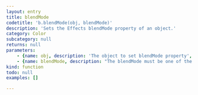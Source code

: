 ```yaml
---
layout: entry
title: blendMode
codetitle: 'b.blendMode(obj, blendMode)'
description: 'Sets the Effects blendMode property of an object.'
category: Color
subcategory: null
returns: null
parameters:
    - {name: obj, description: 'The object to set blendMode property', optional: false, type: [Object]}
    - {name: blendMode, description: "The blendMode must be one of the InDesign BlendMode enum values:\n                          BlendMode.NORMAL <br />\n                          BlendMode.MULTIPLY <br />\n                          BlendMode.SCREEN <br />\n                          BlendMode.OVERLAY <br />\n                          BlendMode.SOFT_LIGHT <br />\n                          BlendMode.HARD_LIGHT <br />\n                          BlendMode.COLOR_DODGE <br />\n                          BlendMode.COLOR_BURN <br />\n                          BlendMode.DARKEN <br />\n                          BlendMode.LIGHTEN <br />\n                          BlendMode.DIFFERENCE <br />\n                          BlendMode.EXCLUSION <br />\n                          BlendMode.HUE <br />\n                          BlendMode.SATURATION <br />\n                          BlendMode.COLOR <br />\n                          BlendMode.LUMINOSITY <br />", optional: false, type: [Number]}
kind: function
todo: null
examples: []

---
```

